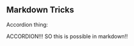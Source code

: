 ## Markdown Tricks

Accordion thing:

<click-here>
ACCORDION!!! SO this is possible in markdown!!
</click-here>
